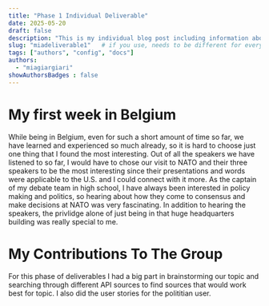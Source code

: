```yaml
---
title: "Phase 1 Individual Deliverable"
date: 2025-05-20
draft: false
description: "This is my individual blog post including information about my time in Leuven so far and what I have done to contribute to our team."
slug: "miadeliverable1"   # if you use, needs to be different for every post
tags: ["authors", "config", "docs"]
authors:
  - "miagiargiari"
showAuthorsBadges : false
---
```


# My first week in Belgium
While being in Belgium, even for such a short amount of time so far, we have learned and experienced so much already, so it is hard to choose just one thing that I found the most interesting. Out of all the speakers we have listened to so far, I would have to chose our visit to NATO and their three speakers to be the most interesting since their presentations and words were applicable to the U.S. and I could connect with it more. As the captain of my debate team in high school, I have always been interested in policy making and politics, so hearing about how they come to consensus and make decisions at NATO was very fascinating. In addition to hearing the speakers, the privlidge alone of just being in that huge headquarters building was really special to me.

# My Contributions To The Group

For this phase of deliverables I had a big part in brainstorming our topic and searching through different API sources to find sources that would work best for topic. I also did the user stories for the polititian user.